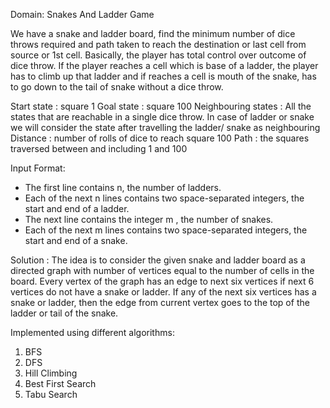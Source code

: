 Domain: Snakes And Ladder Game


We have a snake and ladder board, find the minimum number of dice throws required and path taken to reach the destination or last cell from source or 1st cell.
 Basically, the player has total control over outcome of dice throw. 
If the player reaches a cell which is base of a ladder, the player has to climb up that ladder and if reaches a cell is mouth of the snake, has to go down to the tail of snake without a dice throw.


Start state : square 1
Goal state : square 100
Neighbouring states : All the states that are reachable in a single dice throw. In case of ladder or snake we will consider the state after travelling the ladder/ snake as neighbouring
Distance : number of rolls of dice to reach square 100
Path : the squares traversed between and including 1 and 100


Input Format:
- The first line contains n, the number of ladders. 
- Each of the next n lines contains two space-separated integers, the start and end of a ladder. 
- The next line contains the integer m , the number of snakes. 
- Each of the next  m lines contains two space-separated integers, the start and end of a snake.


Solution :
The idea is to consider the given snake and ladder board as a directed graph with number of vertices equal to the number of cells in the board. Every vertex of the graph has an edge to next six vertices if next 6 vertices do not have a snake or ladder. If any of the next six vertices has a snake or ladder, then the edge from current vertex goes to the top of the ladder or tail of the snake.

Implemented using different algorithms:
1) BFS
2) DFS
3) Hill Climbing
4) Best First Search
5) Tabu Search

